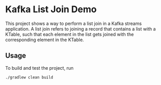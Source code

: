 # Kafka List Join Demo

This project shows a way to perform a list join in a Kafka streams application. A list join refers to joining a record
that contains a list with a KTable, such that each element in the list gets joined with the corresponding element in the
KTable.

## Usage

To build and test the project, run
```shell
./gradlew clean build
```

